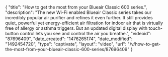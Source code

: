 {
    "title": "How to get the most from your Blueair Classic 600 series.",
    "description": "The new Wi-Fi enabled Blueair Classic series takes our incredibly popular air purifier and refines it even further. It still provides quiet, powerful yet energy-efficient air filtration for indoor air that is virtually free of allergy or asthma triggers. But an updated digital display with touch-button control lets you see and control the air you breathe.",
    "videoid": "87696409",
    "date_created": "1476265174",
    "date_modified": "1492454720",
    "type": "captivate",
    "layout": "video",
    "url": "\/v\/how-to-get-the-most-from-your-blueair-classic-600-series\/87696409"
}